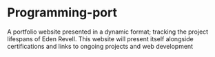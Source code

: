 # Programming-port
A portfolio website presented in a dynamic format; tracking the project lifespans of Eden Revell. This website will present itself alongside certifications and links to ongoing projects and web development 
